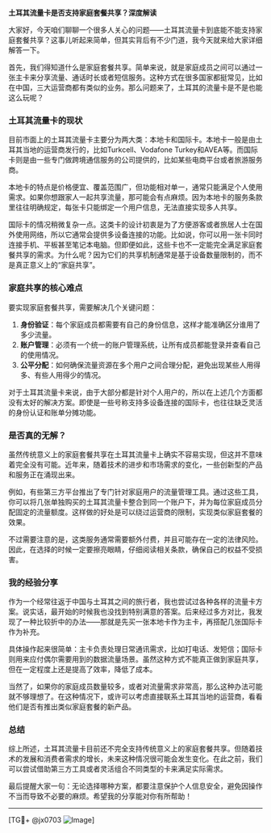 **土耳其流量卡是否支持家庭套餐共享？深度解读**

大家好，今天咱们聊聊一个很多人关心的问题——土耳其流量卡到底能不能支持家庭套餐共享？这事儿听起来简单，但其实背后有不少门道，我今天就来给大家详细解答一下。

首先，我们得知道什么是家庭套餐共享。简单来说，就是家庭成员之间可以通过一张主卡来分享流量、通话时长或者短信服务。这种方式在很多国家都挺常见，比如在中国，三大运营商都有类似的业务。那么问题来了，土耳其的流量卡是不是也能这么玩呢？

### 土耳其流量卡的现状

目前市面上的土耳其流量卡主要分为两大类：本地卡和国际卡。本地卡一般是由土耳其当地的运营商发行的，比如Turkcell、Vodafone Turkey和AVEA等。而国际卡则是由一些专门做跨境通信服务的公司提供的，比如某些电商平台或者旅游服务商。

本地卡的特点是价格便宜、覆盖范围广，但功能相对单一，通常只能满足个人使用需求。如果你想跟家人一起共享流量，那可能会有点麻烦。因为本地卡的服务条款里往往明确规定，每张卡只能绑定一个用户信息，无法直接实现多人共享。

国际卡的情况稍微复杂一点。这类卡的设计初衷是为了方便游客或者旅居人士在国外使用网络，所以它通常会提供多设备连接的功能。比如说，你可以用一张卡同时连接手机、平板甚至笔记本电脑。但即便如此，这些卡也不一定能完全满足家庭套餐共享的需求。为什么呢？因为它们的共享机制通常是基于设备数量限制的，而不是真正意义上的“家庭共享”。

### 家庭共享的核心难点

要实现家庭套餐共享，需要解决几个关键问题：

1. **身份验证**：每个家庭成员都需要有自己的身份信息，这样才能准确区分谁用了多少流量。
2. **账户管理**：必须有一个统一的账户管理系统，让所有成员都能登录并查看自己的使用情况。
3. **公平分配**：如何确保流量资源在多个用户之间合理分配，避免出现某些人用得多、有些人用得少的情况。

对于土耳其流量卡来说，由于大部分都是针对个人用户的，所以在上述几个方面都没有太好的解决方案。即使是一些号称支持多设备连接的国际卡，也往往缺乏灵活的身份认证和账单分摊功能。

### 是否真的无解？

虽然传统意义上的家庭套餐共享在土耳其流量卡上确实不容易实现，但这并不意味着完全没有可能。近年来，随着技术的进步和市场需求的变化，一些创新型的产品和服务正在涌现出来。

例如，有些第三方平台推出了专门针对家庭用户的流量管理工具。通过这些工具，你可以将几张单独购买的土耳其流量卡整合到同一个账户下，并为每位家庭成员分配固定的流量额度。这样做的好处是可以绕过运营商的限制，实现类似家庭套餐的效果。

不过需要注意的是，这类服务通常需要额外付费，并且可能存在一定的法律风险。因此，在选择的时候一定要擦亮眼睛，仔细阅读相关条款，确保自己的权益不受损害。

### 我的经验分享

作为一个经常往返于中国与土耳其之间的旅行者，我也尝试过各种各样的流量卡方案。说实话，最开始的时候我也没找到特别满意的答案。后来经过多方对比，我发现了一种比较折中的办法——那就是先买一张本地卡作为主卡，再搭配几张国际卡作为补充。

具体操作起来很简单：主卡负责处理日常通讯需求，比如打电话、发短信；国际卡则用来应付偶尔需要用到的数据流量场景。虽然这种方式不能真正做到家庭共享，但在一定程度上还是提高了效率，降低了成本。

当然了，如果你的家庭成员数量较多，或者对流量需求非常高，那么这种办法可能就不够理想了。在这种情况下，或许可以考虑直接联系土耳其当地的运营商，看看他们是否有推出类似家庭套餐的新产品。

### 总结

综上所述，土耳其流量卡目前还不完全支持传统意义上的家庭套餐共享。但随着技术的发展和消费者需求的增长，未来这种情况很可能会发生变化。在此之前，我们可以尝试借助第三方工具或者灵活组合不同类型的卡来满足实际需求。

最后提醒大家一句：无论选择哪种方案，都要注意保护个人信息安全，避免因操作不当而导致不必要的麻烦。希望我的分享能对你有所帮助！

---

[TG💪+ @jx0703 ![Image](https://github.com/user-attachments/assets/dbca1d08-cadb-493c-b0ec-ad6f7a83f270)]